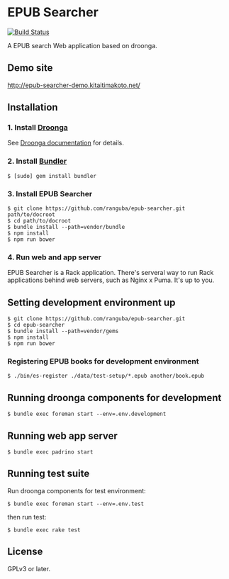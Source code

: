 EPUB Searcher
=============

[![Build Status](https://travis-ci.org/ranguba/epub-searcher.svg?branch=master)](https://travis-ci.org/ranguba/epub-searcher)

A EPUB search Web application based on droonga.

Demo site
---------

http://epub-searcher-demo.kitaitimakoto.net/

Installation
------------

### 1. Install [Droonga][] ###

See [Droonga documentation][] for details.

### 2. Install [Bundler][] ###

    $ [sudo] gem install bundler

### 3. Install EPUB Searcher ###

    $ git clone https://github.com/ranguba/epub-searcher.git path/to/docroot
    $ cd path/to/docroot
    $ bundle install --path=vendor/bundle
    $ npm install
    $ npm run bower

### 4. Run web and app server ###

EPUB Searcher is a Rack application. There's serveral way to run Rack applications behind web servers, such as Nginx x Puma. It's up to you.

[Droonga]: http://droonga.org/
[Droonga documentation]: http://droonga.org/install/
[Bundler]: http://bundler.io/

Setting development environment up
----------------------------------

    $ git clone https://github.com/ranguba/epub-searcher.git
    $ cd epub-searcher
    $ bundle install --path=vendor/gems
    $ npm install
    $ npm run bower

### Registering EPUB books for development environment ###

    $ ./bin/es-register ./data/test-setup/*.epub another/book.epub

Running droonga components for development
------------------------------------------

    $ bundle exec foreman start --env=.env.development

Running web app server
----------------------

    $ bundle exec padrino start

Running test suite
------------------

Run droonga components for test environment:

    $ bundle exec foreman start --env=.env.test

then run test:

    $ bundle exec rake test

License
-------

GPLv3 or later.
